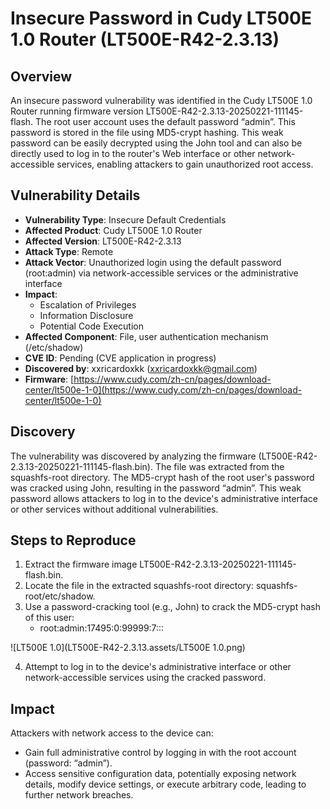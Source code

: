 # Insecure Password in Cudy LT500E 1.0 Router (LT500E-R42-2.3.13)
## Overview
An insecure password vulnerability was identified in the Cudy LT500E 1.0 Router running firmware version LT500E-R42-2.3.13-20250221-111145-flash. The root user account uses the default password “admin”. This password is stored in the file using MD5-crypt hashing. This weak password can be easily decrypted using the John tool and can also be directly used to log in to the router's Web interface or other network-accessible services, enabling attackers to gain unauthorized root access. 

## Vulnerability Details
+ **Vulnerability Type**: Insecure Default Credentials
+ **Affected Product**: Cudy LT500E 1.0 Router
+ **Affected Version**: LT500E-R42-2.3.13
+ **Attack Type**: Remote
+ **Attack Vector**: Unauthorized login using the default password (root:admin) via network-accessible services or the administrative interface 
+ **Impact**:
    - Escalation of Privileges 
    - Information Disclosure 
    - Potential Code Execution
+ **Affected Component**: File, user authentication mechanism (/etc/shadow)
+ **CVE ID**: Pending (CVE application in progress)
+ **Discovered by**: xxricardoxkk (xxricardoxkk@gmail.com)
+ **Firmware**: [https://www.cudy.com/zh-cn/pages/download-center/lt500e-1-0](https://www.cudy.com/zh-cn/pages/download-center/lt500e-1-0)

## Discovery
The vulnerability was discovered by analyzing the firmware (LT500E-R42-2.3.13-20250221-111145-flash.bin). The file was extracted from the squashfs-root directory. The MD5-crypt hash of the root user's password was cracked using John, resulting in the password “admin”. This weak password allows attackers to log in to the device's administrative interface or other services without additional vulnerabilities. 

## Steps to Reproduce
1. Extract the firmware image LT500E-R42-2.3.13-20250221-111145-flash.bin. 
2. Locate the file in the extracted squashfs-root directory: squashfs-root/etc/shadow. 
3. Use a password-cracking tool (e.g., John) to crack the MD5-crypt hash of this user: 
    - root:admin:17495:0:99999:7:::

![LT500E 1.0](LT500E-R42-2.3.13.assets/LT500E 1.0.png)

4. Attempt to log in to the device's administrative interface or other network-accessible services using the cracked password.

## Impact
Attackers with network access to the device can:

+ Gain full administrative control by logging in with the root account (password: “admin”). 
+ Access sensitive configuration data, potentially exposing network details, modify device settings, or execute arbitrary code, leading to further network breaches.



